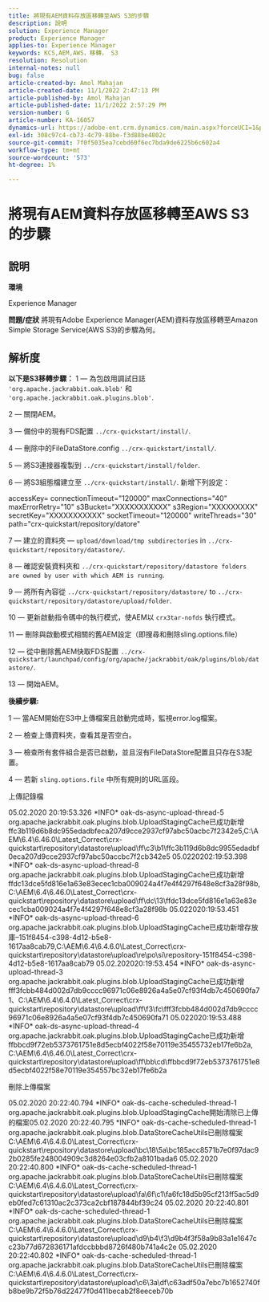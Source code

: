 ```yaml
---
title: 將現有AEM資料存放區移轉至AWS S3的步驟
description: 說明
solution: Experience Manager
product: Experience Manager
applies-to: Experience Manager
keywords: KCS,AEM,AWS，移轉， S3
resolution: Resolution
internal-notes: null
bug: false
article-created-by: Amol Mahajan
article-created-date: 11/1/2022 2:47:13 PM
article-published-by: Amol Mahajan
article-published-date: 11/1/2022 2:57:29 PM
version-number: 6
article-number: KA-16057
dynamics-url: https://adobe-ent.crm.dynamics.com/main.aspx?forceUCI=1&pagetype=entityrecord&etn=knowledgearticle&id=4fd5180d-f459-ed11-9561-6045bd006ce9
exl-id: 308c97c4-cb73-4c79-88be-f3d88be4802c
source-git-commit: 7f0f5035ea7cebd60f6ec7bda9de6225b6c602a4
workflow-type: tm+mt
source-wordcount: '573'
ht-degree: 1%

---
```


# 將現有AEM資料存放區移轉至AWS S3的步驟

## 說明


<b>環境</b>

Experience Manager


<b>問題/症狀</b>
將現有Adobe Experience Manager(AEM)資料存放區移轉至Amazon Simple Storage Service(AWS S3)的步驟為何。


## 解析度

<b>以下是S3移轉步驟：</b>
1 — 為包啟用調試日誌 `'org.apache.jackrabbit.oak.blob'` 和 `'org.apache.jackrabbit.oak.plugins.blob'`.

2 — 關閉AEM。

3 — 備份中的現有FDS配置 `../crx-quickstart/install/`.

4 — 刪除中的FileDataStore.config `../crx-quickstart/install/`.

5 — 將S3連接器複製到 `../crx-quickstart/install/folder`.

6 — 將S3組態檔建立至 `../crx-quickstart/install/`. 新增下列設定：

accessKey= connectionTimeout=&quot;120000&quot; maxConnections=&quot;40&quot; maxErrorRetry=&quot;10&quot; s3Bucket=&quot;XXXXXXXXXXX&quot; s3Region=&quot;XXXXXXXXX&quot; secretKey=&quot;XXXXXXXXXXX&quot; socketTimeout=&quot;120000&quot; writeThreads=&quot;30&quot; path=&quot;crx-quickstart/repository/datore&quot;

7 — 建立的資料夾 —  `upload/download/tmp subdirectories` in `../crx-quickstart/repository/datastore/`.

8 — 確認安裝資料夾和 `../crx-quickstart/repository/datastore folders are owned by user with which AEM is running`.

9 — 將所有內容從 `../crx-quickstart/repository/datastore/` to `../crx-quickstart/repository/datastore/upload/folder`.

10 — 更新啟動指令碼中的執行模式，使AEM以 `crx3tar-nofds` 執行模式。

11 — 刪除與啟動模式相關的舊AEM設定（即搜尋和刪除sling.options.file）

12 — 從中刪除舊AEM快取FDS配置 `../crx-quickstart/launchpad/config/org/apache/jackrabbit/oak/plugins/blob/datastore/`.

13 — 開始AEM。

<b>後續步驟:</b>

1 — 當AEM開始在S3中上傳檔案且啟動完成時，監視error.log檔案。

2 — 檢查上傳資料夾，查看其是否空白。

3 — 檢查所有套件組合是否已啟動，並且沒有FileDataStore配置且只存在S3配置。

4 — 若新 `sling.options.file` 中所有規則的URL區段。

上傳記錄檔

05.02.2020 20:19:53.326 \*INFO\* oak-ds-async-upload-thread-5 org.apache.jackrabbit.oak.plugins.blob.UploadStagingCache已成功新增ffc3b119d6b8dc955edadbfeca207d9cce2937cf97abc50acbc7f2342e5,C:\AEM\6.4\6.46.0\Latest_Correct\crx-quickstart\repository\datastore\upload\ff\c3\b1\ffc3b119d6b8dc9955edadbf0eca207d9cce2937cf97abc50accbc7f2cb342e5 05.0220202:19:53.398 \*INFO\* oak-ds-async-upload-thread-8 org.apache.jackrabbit.oak.plugins.blob.UploadStagingCache已成功新增ffdc13dce5fd816e1a63e83ecec1cba009024a4f7e4f4297f648e8cf3a28f98b,C:\AEM\6.4\6.46.0\Latest_Correct\crx-quickstart\repository\datastore\upload\ff\dc\13\ffdc13dce5fd816e1a63e83ecec1cba009024a4f7e4f4297f648e8cf3a28f98b 05.022020:19:53.451 \*INFO\* oak-ds-async-upload-thread-6 org.apache.jackrabbit.oak.plugins.blob.UploadStagingCache已成功新增存放庫–151f8454-c398-4d12-b5e8-1617aa8cab79,C:\AEM\6.4\6.4.6.0\Latest_Correct\crx-quickstart\repository\datastore\upload\re\po\si\repository-151f8454-c398-4d12-b5e8-1617aa8cab79 05.02.202020:19:53.454 \*INFO\* oak-ds-async-upload-thread-3 org.apache.jackrabbit.oak.plugins.blob.UploadStagingCache已成功新增fff3fcbb484d002d7db9cccc96971c06e8926a4a5e07cf93f4db7c450690fa71、C:\AEM\6.4\6.4.0\Latest_Correct\crx-quickstart\repository\datastore\upload\ff\f3\fc\fff3fcbb484d002d7db9cccc96971c06e8926a4a5e07cf93f4db7c450690fa71 05.022020:19:53.488 \*INFO\* oak-ds-async-upload-thread-4 org.apache.jackrabbit.oak.plugins.blob.UploadStagingCache已成功新增ffbbcd9f72eb5373761751e8d5ecbf4022f58e70119e35455732eb17fe6b2a, C:\AEM\6.4\6.46.0\Latest_Correct\crx-quickstart\repository\datastore\upload\ff\bb\cd\ffbbcd9f72eb5373761751e8d5ecbf4022f58e70119e354557bc32eb17fe6b2a

刪除上傳檔案

05.02.2020 20:22:40.794 \*INFO\* oak-ds-cache-scheduled-thread-1 org.apache.jackrabbit.oak.plugins.blob.UploadStagingCache開始清除已上傳的檔案05.02.2020 20:22:40.795 \*INFO\* oak-ds-cache-scheduled-thread-1 org.apache.jackrabbit.oak.plugins.blob.DataStoreCacheUtils已刪除檔案C:\AEM\6.4\6.4.6.0\Latest_Correct\crx-quickstart\repository\datastore\upload\bc\18\5a\bc185acc8571b7e0f97dac92b0285fe248004909c3d8264e03cfb2a8101bada6 05.02.2020 20:22:40.800 \*INFO\* oak-ds-cache-scheduled-thread-1 org.apache.jackrabbit.oak.plugins.blob.DataStoreCacheUtils已刪除檔案C:\AEM\6.4\6.4.6.0\Latest_Correct\crx-quickstart\repository\datastore\upload\fa\6f\c1\fa6fc18d5b95cf213ff5ac5d9eb0fed7c61310ac2c373ca2cbf187844bf39c24 05.02.2020 20:22:40.801 \*INFO\* oak-ds-cache-scheduled-thread-1 org.apache.jackrabbit.oak.plugins.blob.DataStoreCacheUtils已刪除檔案C:\AEM\6.4\6.4.6.0\Latest_Correct\crx-quickstart\repository\datastore\upload\d9\b4\f3\d9b4f3f58a9b83a1e1647cc23b77d672836171afdccbbbd8726f480b741a4c2e 05.02.2020 20:22:40.802 \*INFO\* oak-ds-cache-scheduled-thread-1 org.apache.jackrabbit.oak.plugins.blob.DataStoreCacheUtils已刪除檔案C:\AEM\6.4\6.4.6.0\Latest_Correct\crx-quickstart\repository\datastore\upload\c6\3a\df\c63adf50a7ebc7b1652740fb8be9b72f5b76d22477f0d411becab2f8eeceb70b
